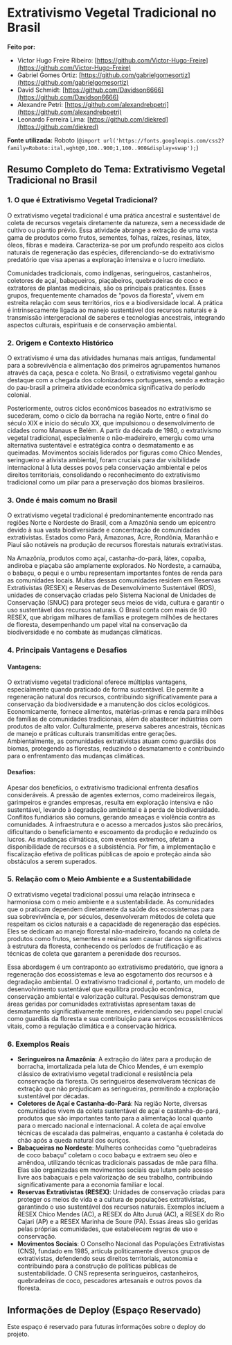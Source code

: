 # Extrativismo Vegetal Tradicional no Brasil

**Feito por:**

- Victor Hugo Freire Ribeiro: [https://github.com/Victor-Hugo-Freire](https://github.com/Victor-Hugo-Freire)
- Gabriel Gomes Ortiz: [https://github.com/gabrielgomesortiz](https://github.com/gabrielgomesortiz)
- David Schmidt: [https://github.com/Davidson6666](https://github.com/Davidson6666)
- Alexandre Petri: [https://github.com/alexandrebpetri](https://github.com/alexandrebpetri)
- Leonardo Ferreira Lima: [https://github.com/diekred](https://github.com/diekred)

**Fonte utilizada:** Roboto (`@import url('https://fonts.googleapis.com/css2?family=Roboto:ital,wght@0,100..900;1,100..900&display=swap');`)

## Resumo Completo do Tema: Extrativismo Vegetal Tradicional no Brasil

### 1. O que é Extrativismo Vegetal Tradicional?

O extrativismo vegetal tradicional é uma prática ancestral e sustentável de coleta de recursos vegetais diretamente da natureza, sem a necessidade de cultivo ou plantio prévio. Essa atividade abrange a extração de uma vasta gama de produtos como frutos, sementes, folhas, raízes, resinas, látex, óleos, fibras e madeira. Caracteriza-se por um profundo respeito aos ciclos naturais de regeneração das espécies, diferenciando-se do extrativismo predatório que visa apenas a exploração intensiva e o lucro imediato.

Comunidades tradicionais, como indígenas, seringueiros, castanheiros, coletores de açaí, babaçueiros, piaçabeiros, quebradeiras de coco e extratores de plantas medicinais, são os principais praticantes. Esses grupos, frequentemente chamados de “povos da floresta”, vivem em estreita relação com seus territórios, rios e a biodiversidade local. A prática é intrinsecamente ligada ao manejo sustentável dos recursos naturais e à transmissão intergeracional de saberes e tecnologias ancestrais, integrando aspectos culturais, espirituais e de conservação ambiental.

### 2. Origem e Contexto Histórico

O extrativismo é uma das atividades humanas mais antigas, fundamental para a sobrevivência e alimentação dos primeiros agrupamentos humanos através da caça, pesca e coleta. No Brasil, o extrativismo vegetal ganhou destaque com a chegada dos colonizadores portugueses, sendo a extração do pau-brasil a primeira atividade econômica significativa do período colonial.

Posteriormente, outros ciclos econômicos baseados no extrativismo se sucederam, como o ciclo da borracha na região Norte, entre o final do século XIX e início do século XX, que impulsionou o desenvolvimento de cidades como Manaus e Belém. A partir da década de 1980, o extrativismo vegetal tradicional, especialmente o não-madeireiro, emergiu como uma alternativa sustentável e estratégica contra o desmatamento e as queimadas. Movimentos sociais liderados por figuras como Chico Mendes, seringueiro e ativista ambiental, foram cruciais para dar visibilidade internacional à luta desses povos pela conservação ambiental e pelos direitos territoriais, consolidando o reconhecimento do extrativismo tradicional como um pilar para a preservação dos biomas brasileiros.

### 3. Onde é mais comum no Brasil

O extrativismo vegetal tradicional é predominantemente encontrado nas regiões Norte e Nordeste do Brasil, com a Amazônia sendo um epicentro devido à sua vasta biodiversidade e concentração de comunidades extrativistas. Estados como Pará, Amazonas, Acre, Rondônia, Maranhão e Piauí são notáveis na produção de recursos florestais naturais extrativistas.

Na Amazônia, produtos como açaí, castanha-do-pará, látex, copaíba, andiroba e piaçaba são amplamente explorados. No Nordeste, a carnaúba, o babaçu, o pequi e o umbu representam importantes fontes de renda para as comunidades locais. Muitas dessas comunidades residem em Reservas Extrativistas (RESEX) e Reservas de Desenvolvimento Sustentável (RDS), unidades de conservação criadas pelo Sistema Nacional de Unidades de Conservação (SNUC) para proteger seus meios de vida, cultura e garantir o uso sustentável dos recursos naturais. O Brasil conta com mais de 90 RESEX, que abrigam milhares de famílias e protegem milhões de hectares de floresta, desempenhando um papel vital na conservação da biodiversidade e no combate às mudanças climáticas.

### 4. Principais Vantagens e Desafios

#### Vantagens:

O extrativismo vegetal tradicional oferece múltiplas vantagens, especialmente quando praticado de forma sustentável. Ele permite a regeneração natural dos recursos, contribuindo significativamente para a conservação da biodiversidade e a manutenção dos ciclos ecológicos. Economicamente, fornece alimentos, matérias-primas e renda para milhões de famílias de comunidades tradicionais, além de abastecer indústrias com produtos de alto valor. Culturalmente, preserva saberes ancestrais, técnicas de manejo e práticas culturais transmitidas entre gerações. Ambientalmente, as comunidades extrativistas atuam como guardiãs dos biomas, protegendo as florestas, reduzindo o desmatamento e contribuindo para o enfrentamento das mudanças climáticas.

#### Desafios:

Apesar dos benefícios, o extrativismo tradicional enfrenta desafios consideráveis. A pressão de agentes externos, como madeireiros ilegais, garimpeiros e grandes empresas, resulta em exploração intensiva e não sustentável, levando à degradação ambiental e à perda de biodiversidade. Conflitos fundiários são comuns, gerando ameaças e violência contra as comunidades. A infraestrutura e o acesso a mercados justos são precários, dificultando o beneficiamento e escoamento da produção e reduzindo os lucros. As mudanças climáticas, com eventos extremos, afetam a disponibilidade de recursos e a subsistência. Por fim, a implementação e fiscalização efetiva de políticas públicas de apoio e proteção ainda são obstáculos a serem superados.

### 5. Relação com o Meio Ambiente e a Sustentabilidade

O extrativismo vegetal tradicional possui uma relação intrínseca e harmoniosa com o meio ambiente e a sustentabilidade. As comunidades que o praticam dependem diretamente da saúde dos ecossistemas para sua sobrevivência e, por séculos, desenvolveram métodos de coleta que respeitam os ciclos naturais e a capacidade de regeneração das espécies. Eles se dedicam ao manejo florestal não-madeireiro, focando na coleta de produtos como frutos, sementes e resinas sem causar danos significativos à estrutura da floresta, conhecendo os períodos de frutificação e as técnicas de coleta que garantem a perenidade dos recursos.

Essa abordagem é um contraponto ao extrativismo predatório, que ignora a regeneração dos ecossistemas e leva ao esgotamento dos recursos e à degradação ambiental. O extrativismo tradicional é, portanto, um modelo de desenvolvimento sustentável que equilibra produção econômica, conservação ambiental e valorização cultural. Pesquisas demonstram que áreas geridas por comunidades extrativistas apresentam taxas de desmatamento significativamente menores, evidenciando seu papel crucial como guardiãs da floresta e sua contribuição para serviços ecossistêmicos vitais, como a regulação climática e a conservação hídrica.

### 6. Exemplos Reais

- **Seringueiros na Amazônia**: A extração do látex para a produção de borracha, imortalizada pela luta de Chico Mendes, é um exemplo clássico de extrativismo vegetal tradicional e resistência pela conservação da floresta. Os seringueiros desenvolveram técnicas de extração que não prejudicam as seringueiras, permitindo a exploração sustentável por décadas.
- **Coletores de Açaí e Castanha-do-Pará**: Na região Norte, diversas comunidades vivem da coleta sustentável de açaí e castanha-do-pará, produtos que são importantes tanto para a alimentação local quanto para o mercado nacional e internacional. A coleta de açaí envolve técnicas de escalada das palmeiras, enquanto a castanha é coletada do chão após a queda natural dos ouriços.
- **Babaçueiras no Nordeste**: Mulheres conhecidas como "quebradeiras de coco babaçu" coletam o coco babaçu e extraem seu óleo e amêndoa, utilizando técnicas tradicionais passadas de mãe para filha. Elas são organizadas em movimentos sociais que lutam pelo acesso livre aos babaçuais e pela valorização de seu trabalho, contribuindo significativamente para a economia familiar e local.
- **Reservas Extrativistas (RESEX)**: Unidades de conservação criadas para proteger os meios de vida e a cultura de populações extrativistas, garantindo o uso sustentável dos recursos naturais. Exemplos incluem a RESEX Chico Mendes (AC), a RESEX do Alto Juruá (AC), a RESEX do Rio Cajari (AP) e a RESEX Marinha de Soure (PA). Essas áreas são geridas pelas próprias comunidades, que estabelecem regras de uso e conservação.
- **Movimentos Sociais**: O Conselho Nacional das Populações Extrativistas (CNS), fundado em 1985, articula politicamente diversos grupos de extrativistas, defendendo seus direitos territoriais, autonomia e contribuindo para a construção de políticas públicas de sustentabilidade. O CNS representa seringueiros, castanheiros, quebradeiras de coco, pescadores artesanais e outros povos da floresta.

## Informações de Deploy (Espaço Reservado)

Este espaço é reservado para futuras informações sobre o deploy do projeto.
